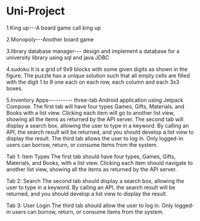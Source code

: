# Uni-Project
1.King up---A board game call king up

2.Monopoly---Another board game 

3.library database manager--- design and implement a database for a university library using sql and java JDBC


4.sudoku
It is a grid of 9x9 blocks with some given digits as shown in the figure. The puzzle has a unique solution such that all empty cells are filled with the digit 1 to 9 one each on each row, each column and each 3x3 boxes.

5.Inventory Apps----------
three-tab Android application using Jetpack Compose. The first tab will have four types Games, Gifts, Materials, and Books with a list view. Clicking each item will go to another list view, showing all the items as returned by the API server. The second tab will display a search box, allowing the user to type in a keyword. By calling an API, the search result will be returned, and you should develop a list view to display the result. The third tab allows the user to log in. Only logged-in users can borrow, return, or consume items from the system.

Tab 1: Item Types
The first tab should have four types, Games, Gifts, Materials, and Books, with a list view. Clicking each item should navigate to another list view, showing all the items as returned by the API server.

Tab 2: Search
The second tab should display a search box, allowing the user to type in a keyword. By calling an API, the search result will be returned, and you should develop a list view to display the result.

Tab 3: User Login
The third tab should allow the user to log in. Only logged-in users can borrow, return, or consume items from the system.


